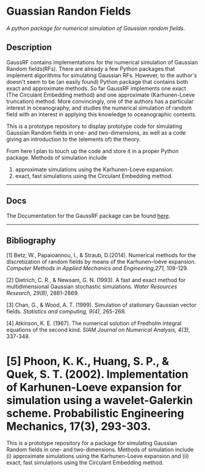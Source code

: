
# Guassian Randon Fields 

*A python package for numerical simulation of Gaussian random fields.*

## Description
GaussRF contains implementations for the numerical simulation of Gaussian Random fields(RFs). There are already a few Python packages that implement algorithms for simulating Gaussian RFs. However, to the author's doesn't seem to be (an easily found) Python package that contains both exact and approximate methods. So far GaussRF implements one exact (The Circulant Embedding method) and one approximate (Karhunen-Loeve truncation) method. More convincingly, one of the authors has a particular interest in oceanography, and studies the numerical simulation of random field with an interest in applying this knowledge to oceanographic contexts.


This is a prototype repository to display prototype code for simulating Gaussian Random fields in one- and two-dimensions, as well as a code giving an introduction to the (elements of) the theory. 

From here I plan to touch up the code and store it in a proper Python package. Methods of simulation include 

1. approximate simulations using the Karhunen-Loeve expansion.
2. exact, fast simulations using the Circulant Embedding method. 
_________________________

## Docs 
The Documentation for the GaussRF package can be found [here](https://readthedocs.org/).

______________________


Bibliography
------------------
[1] Betz, W., Papaioannou, I., & Straub, D.(2014). Numerical methods for the discretization of random fields by means of the Karhunen-loève expansion. *Computer Methods in Applied Mechanics and Engineering,271,* 109-129.

[2] Dietrich, C. R., & Newsam, G. N. (1993). A fast and exact method for multidimensional Gaussian stochastic simulations. *Water Resources Research, 29(8),* 2861-2869.

[3] Chan, G., & Wood, A. T. (1999). Simulation of stationary Gaussian vector fields. *Statistics and computing, 9(4),* 265-268.

[4] Atkinson, K. E. (1967). The numerical solution of Fredholm integral equations of the second kind. *SIAM Journal on Numerical Analysis, 4(3),* 337-348.

[5]  Phoon, K. K., Huang, S. P., & Quek, S. T. (2002). Implementation of Karhunen-Loeve expansion for simulation using a wavelet-Galerkin scheme. Probabilistic Engineering Mechanics, 17(3), 293-303.
=======
This is a prototype repository for a package for simulating Gaussian Random fields in one- and two-dimensions. Methods of simulation include (i) approximate simulations using the Karhunen-Loeve expansion and (ii) exact, fast simulations using the Circulant Embedding method. 

